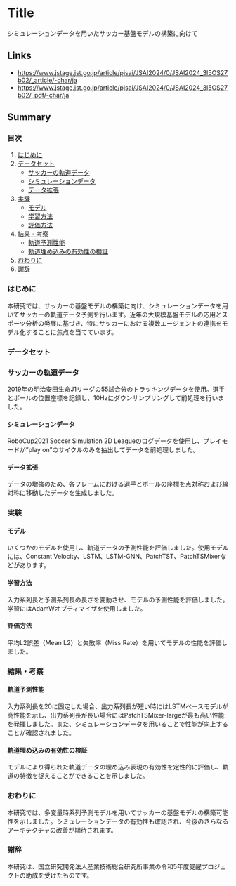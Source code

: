 # Title
シミュレーションデータを用いたサッカー基盤モデルの構築に向けて

## Links
- https://www.jstage.jst.go.jp/article/pjsai/JSAI2024/0/JSAI2024_3I5OS27b02/_article/-char/ja
- https://www.jstage.jst.go.jp/article/pjsai/JSAI2024/0/JSAI2024_3I5OS27b02/_pdf/-char/ja

## Summary
### 目次
1. [はじめに](#はじめに)
2. [データセット](#データセット)
   - [サッカーの軌道データ](#サッカーの軌道データ)
   - [シミュレーションデータ](#シミュレーションデータ)
   - [データ拡張](#データ拡張)
3. [実験](#実験)
   - [モデル](#モデル)
   - [学習方法](#学習方法)
   - [評価方法](#評価方法)
4. [結果・考察](#結果考察)
   - [軌道予測性能](#軌道予測性能)
   - [軌道埋め込みの有効性の検証](#軌道埋め込みの有効性の検証)
5. [おわりに](#おわりに)
6. [謝辞](#謝辞)

### はじめに
本研究では、サッカーの基盤モデルの構築に向け、シミュレーションデータを用いてサッカーの軌道データ予測を行います。近年の大規模基盤モデルの応用とスポーツ分析の発展に基づき、特にサッカーにおける複数エージェントの連携をモデル化することに焦点を当てています。

### データセット
### サッカーの軌道データ
2019年の明治安田生命J1リーグの55試合分のトラッキングデータを使用。選手とボールの位置座標を記録し、10Hzにダウンサンプリングして前処理を行いました。

#### シミュレーションデータ
RoboCup2021 Soccer Simulation 2D Leagueのログデータを使用し、プレイモードが”play on”のサイクルのみを抽出してデータを前処理しました。

#### データ拡張
データの増強のため、各フレームにおける選手とボールの座標を点対称および線対称に移動したデータを生成しました。

### 実験
#### モデル
いくつかのモデルを使用し、軌道データの予測性能を評価しました。使用モデルには、Constant Velocity、LSTM、LSTM-GNN、PatchTST、PatchTSMixerなどがあります。

#### 学習方法
入力系列長と予測系列長の長さを変動させ、モデルの予測性能を評価しました。学習にはAdamWオプティマイザを使用しました。

#### 評価方法
平均L2誤差（Mean L2）と失敗率（Miss Rate）を用いてモデルの性能を評価しました。

### 結果・考察
#### 軌道予測性能
入力系列長を20に固定した場合、出力系列長が短い時にはLSTMベースモデルが高性能を示し、出力系列長が長い場合にはPatchTSMixer-largeが最も高い性能を発揮しました。また、シミュレーションデータを用いることで性能が向上することが確認されました。

#### 軌道埋め込みの有効性の検証
モデルにより得られた軌道データの埋め込み表現の有効性を定性的に評価し、軌道の特徴を捉えることができることを示しました。

### おわりに
本研究では、多変量時系列予測モデルを用いてサッカーの基盤モデルの構築可能性を示しました。シミュレーションデータの有効性も確認され、今後のさらなるアーキテクチャの改善が期待されます。

### 謝辞
本研究は、国立研究開発法人産業技術総合研究所事業の令和5年度覚醒プロジェクトの助成を受けたものです。
